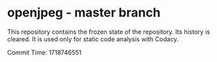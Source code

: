 # openjpeg - master branch

This repository contains the frozen state of the repository.
Its history is cleared. It is used only for static code
analysis with Codacy.

Commit Time: 1718746551